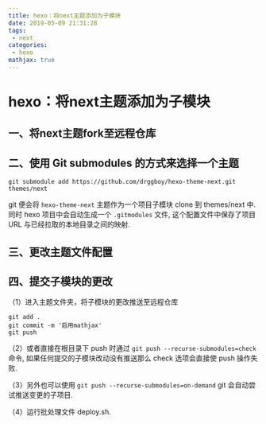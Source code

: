 ```yaml
---
title: hexo：将next主题添加为子模块
date: 2019-05-09 21:31:28
tags: 
 - next
categories:
 - hexo
mathjax: true
---
```


# hexo：将next主题添加为子模块

## 一、将next主题fork至远程仓库

## 二、使用 Git submodules 的方式来选择一个主题

```
git submodule add https://github.com/drggboy/hexo-theme-next.git themes/next
```

git 便会将 `hexo-theme-next` 主题作为一个项目子模块 clone 到 themes/next 中. 同时 hexo 项目中会自动生成一个 `.gitmodules` 文件, 这个配置文件中保存了项目 URL 与已经拉取的本地目录之间的映射.

<!--more-->

## 三、更改主题文件配置

## 四、提交子模块的更改

（1）进入主题文件夹，将子模块的更改推送至远程仓库

```
git add .
git commit -m '启用mathjax'
git push
```

（2）或者直接在根目录下 push 时通过 `git push --recurse-submodules=check` 命令,  如果任何提交的子模块改动没有推送那么 check 选项会直接使 push 操作失败.

（3）另外也可以使用 `git push --recurse-submodules=on-demand` git 会自动尝试推送变更的子项目.

（4）运行批处理文件 deploy.sh.

